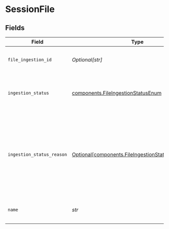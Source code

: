 # SessionFile


## Fields

| Field                                                                                                                    | Type                                                                                                                     | Required                                                                                                                 | Description                                                                                                              |
| ------------------------------------------------------------------------------------------------------------------------ | ------------------------------------------------------------------------------------------------------------------------ | ------------------------------------------------------------------------------------------------------------------------ | ------------------------------------------------------------------------------------------------------------------------ |
| `file_ingestion_id`                                                                                                      | *Optional[str]*                                                                                                          | :heavy_minus_sign:                                                                                                       | The ID of the ingested file.                                                                                             |
| `ingestion_status`                                                                                                       | [components.FileIngestionStatusEnum](../../models/shared/fileingestionstatusenum.md)                                     | :heavy_check_mark:                                                                                                       | The ingestion status of the ingested file.                                                                               |
| `ingestion_status_reason`                                                                                                | [Optional[components.FileIngestionStatusReasonEnum]](../../models/shared/fileingestionstatusreasonenum.md)               | :heavy_minus_sign:                                                                                                       | The ingestion status message that explains the ingestion status. This is only available for files that failed to ingest. |
| `name`                                                                                                                   | *str*                                                                                                                    | :heavy_check_mark:                                                                                                       | The name of the ingested file.                                                                                           |